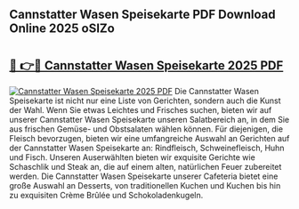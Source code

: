 ## Cannstatter Wasen Speisekarte PDF Download Online 2025 oSIZo

# <h2><a href="http://gc67rze.nevu.top/?p=Cannstatter+Wasen+Speisekarte">🔗 👉🔴 Cannstatter Wasen Speisekarte 2025 PDF</a></h2>

[![Cannstatter Wasen Speisekarte 2025 PDF](https://i.imgur.com/dBaPXMq.png)](http://gc67rze.nevu.top/?p=Cannstatter+Wasen+Speisekarte)
Die Cannstatter Wasen Speisekarte ist nicht nur eine Liste von Gerichten, sondern auch die Kunst der Wahl. Wenn Sie etwas Leichtes und Frisches suchen, bieten wir auf unserer Cannstatter Wasen Speisekarte unseren Salatbereich an, in dem Sie aus frischen Gemüse- und Obstsalaten wählen können. Für diejenigen, die Fleisch bevorzugen, bieten wir eine umfangreiche Auswahl an Gerichten auf der Cannstatter Wasen Speisekarte an: Rindfleisch, Schweinefleisch, Huhn und Fisch. Unseren Auserwählten bieten wir exquisite Gerichte wie Schaschlik und Steak an, die auf einem alten, natürlichen Feuer zubereitet werden. Die Cannstatter Wasen Speisekarte unserer Cafeteria bietet eine große Auswahl an Desserts, von traditionellen Kuchen und Kuchen bis hin zu exquisiten Crème Brûlée und Schokoladenkugeln.

